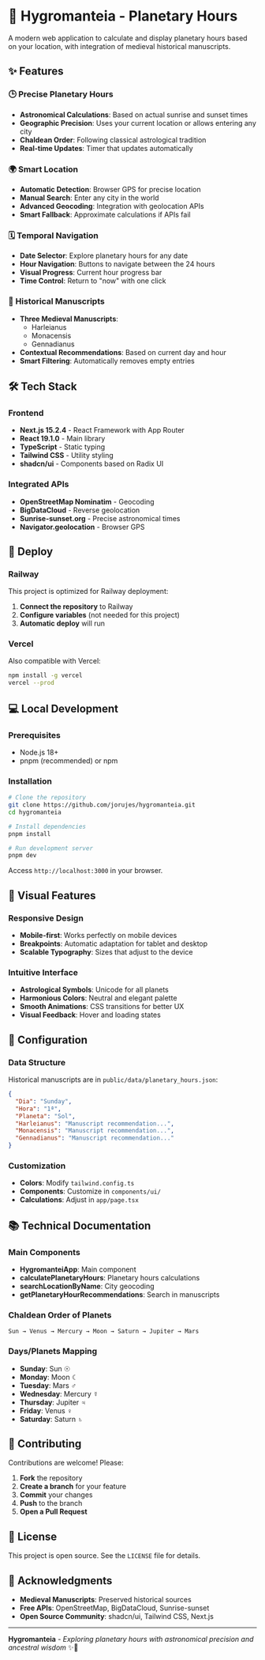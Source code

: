 # 🌟 Hygromanteia - Planetary Hours

A modern web application to calculate and display planetary hours based on your location, with integration of medieval historical manuscripts.

## ✨ Features

### 🕒 Precise Planetary Hours
- **Astronomical Calculations**: Based on actual sunrise and sunset times
- **Geographic Precision**: Uses your current location or allows entering any city
- **Chaldean Order**: Following classical astrological tradition
- **Real-time Updates**: Timer that updates automatically

### 🌍 Smart Location
- **Automatic Detection**: Browser GPS for precise location
- **Manual Search**: Enter any city in the world
- **Advanced Geocoding**: Integration with geolocation APIs
- **Smart Fallback**: Approximate calculations if APIs fail

### 🗓️ Temporal Navigation
- **Date Selector**: Explore planetary hours for any date
- **Hour Navigation**: Buttons to navigate between the 24 hours
- **Visual Progress**: Current hour progress bar
- **Time Control**: Return to "now" with one click

### 📜 Historical Manuscripts
- **Three Medieval Manuscripts**:
  - Harleianus
  - Monacensis  
  - Gennadianus
- **Contextual Recommendations**: Based on current day and hour
- **Smart Filtering**: Automatically removes empty entries

## 🛠️ Tech Stack

### Frontend
- **Next.js 15.2.4** - React Framework with App Router
- **React 19.1.0** - Main library
- **TypeScript** - Static typing
- **Tailwind CSS** - Utility styling
- **shadcn/ui** - Components based on Radix UI

### Integrated APIs
- **OpenStreetMap Nominatim** - Geocoding
- **BigDataCloud** - Reverse geolocation
- **Sunrise-sunset.org** - Precise astronomical times
- **Navigator.geolocation** - Browser GPS

## 🚀 Deploy

### Railway
This project is optimized for Railway deployment:

1. **Connect the repository** to Railway
2. **Configure variables** (not needed for this project)
3. **Automatic deploy** will run

### Vercel
Also compatible with Vercel:

```bash
npm install -g vercel
vercel --prod
```

## 💻 Local Development

### Prerequisites
- Node.js 18+ 
- pnpm (recommended) or npm

### Installation
```bash
# Clone the repository
git clone https://github.com/jorujes/hygromanteia.git
cd hygromanteia

# Install dependencies
pnpm install

# Run development server
pnpm dev
```

Access `http://localhost:3000` in your browser.

## 🎨 Visual Features

### Responsive Design
- **Mobile-first**: Works perfectly on mobile devices
- **Breakpoints**: Automatic adaptation for tablet and desktop
- **Scalable Typography**: Sizes that adjust to the device

### Intuitive Interface
- **Astrological Symbols**: Unicode for all planets
- **Harmonious Colors**: Neutral and elegant palette
- **Smooth Animations**: CSS transitions for better UX
- **Visual Feedback**: Hover and loading states

## 🔧 Configuration

### Data Structure
Historical manuscripts are in `public/data/planetary_hours.json`:

```json
{
  "Dia": "Sunday",
  "Hora": "1ª",
  "Planeta": "Sol",
  "Harleianus": "Manuscript recommendation...",
  "Monacensis": "Manuscript recommendation...",
  "Gennadianus": "Manuscript recommendation..."
}
```

### Customization
- **Colors**: Modify `tailwind.config.ts`
- **Components**: Customize in `components/ui/`
- **Calculations**: Adjust in `app/page.tsx`

## 📚 Technical Documentation

### Main Components
- **HygromanteiApp**: Main component
- **calculatePlanetaryHours**: Planetary hours calculations
- **searchLocationByName**: City geocoding
- **getPlanetaryHourRecommendations**: Search in manuscripts

### Chaldean Order of Planets
```
Sun → Venus → Mercury → Moon → Saturn → Jupiter → Mars
```

### Days/Planets Mapping
- **Sunday**: Sun ☉
- **Monday**: Moon ☾  
- **Tuesday**: Mars ♂
- **Wednesday**: Mercury ☿
- **Thursday**: Jupiter ♃
- **Friday**: Venus ♀
- **Saturday**: Saturn ♄

## 🌟 Contributing

Contributions are welcome! Please:

1. **Fork** the repository
2. **Create a branch** for your feature
3. **Commit** your changes
4. **Push** to the branch
5. **Open a Pull Request**

## 📄 License

This project is open source. See the `LICENSE` file for details.

## 🙏 Acknowledgments

- **Medieval Manuscripts**: Preserved historical sources
- **Free APIs**: OpenStreetMap, BigDataCloud, Sunrise-sunset
- **Open Source Community**: shadcn/ui, Tailwind CSS, Next.js

---

**Hygromanteia** - *Exploring planetary hours with astronomical precision and ancestral wisdom* ✨🔮 